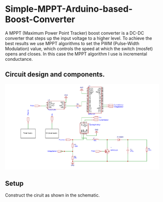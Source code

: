 # Simple-MPPT-Arduino-based-Boost-Converter

A MPPT (Maximum Power Point Tracker) boost converter is a DC-DC converter that steps up the input voltage to a higher level. To achieve the best results we use MPPT algorithms to set the PWM (Pulse-Width Modulation) value, which controls the speed at which the switch (mosfet) opens and closes. In this case the MPPT algorithm I use is incremental conductance.

## Circuit design and components.
![schematic](https://github.com/daydreammin/Simple-MPPT-arduino-based-Boost-Converter/blob/main/schematic.png)

## Setup 

Construct the ciruit as shown in the schematic.
